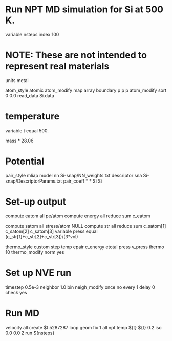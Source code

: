# Run NPT MD simulation for Si at 500 K.
variable nsteps index 100

# NOTE: These are not intended to represent real materials

units           metal

atom_style      atomic
atom_modify     map array
boundary        p p p
atom_modify     sort 0 0.0
read_data Si.data

# temperature

variable t equal 500.

mass            *       28.06

# Potential
pair_style mliap model nn Si-snap/NN_weights.txt descriptor sna Si-snap/DescriptorParams.txt
pair_coeff * * Si Si

# Set-up output

compute  eatom all pe/atom
compute  energy all reduce sum c_eatom

compute  satom all stress/atom NULL
compute  str all reduce sum c_satom[1] c_satom[2] c_satom[3]
variable press equal (c_str[1]+c_str[2]+c_str[3])/(3*vol)

thermo_style    custom step temp epair c_energy etotal press v_press
thermo          10
thermo_modify norm yes

# Set up NVE run

timestep 0.5e-3
neighbor 1.0 bin
neigh_modify once no every 1 delay 0 check yes

# Run MD

velocity all create $t 5287287 loop geom
fix 1 all npt temp ${t} ${t} 0.2 iso 0.0 0.0 2
run ${nsteps}
